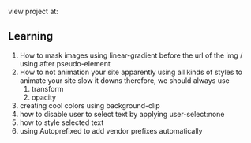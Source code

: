 view project at:

## Learning

1. How to mask images using linear-gradient before the url of the img / using after pseudo-element
2. How to not animation your site apparently using all kinds of styles to animate your site slow it downs therefore, we should always use
   1. transform
   2. opacity
3. creating cool colors using background-clip
4. how to disable user to select text by applying user-select:none
5. how to style selected text
6. using Autoprefixed to add vendor prefixes automatically
